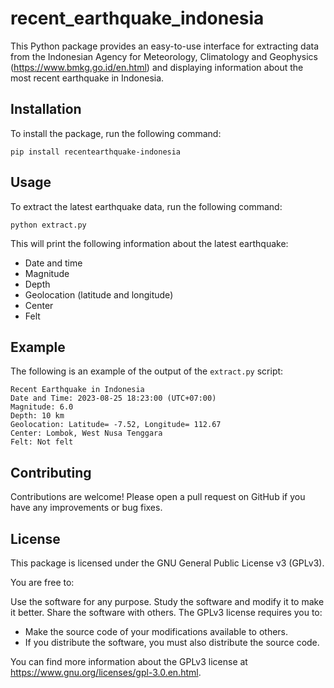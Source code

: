 # recent_earthquake_indonesia

This Python package provides an easy-to-use interface for extracting data from the Indonesian Agency for Meteorology, Climatology and Geophysics (https://www.bmkg.go.id/en.html) and displaying information about the most recent earthquake in Indonesia.

## Installation

To install the package, run the following command:

```
pip install recentearthquake-indonesia
```

## Usage

To extract the latest earthquake data, run the following command:

```
python extract.py
```

This will print the following information about the latest earthquake:

* Date and time
* Magnitude
* Depth
* Geolocation (latitude and longitude)
* Center
* Felt

## Example

The following is an example of the output of the `extract.py` script:

```
Recent Earthquake in Indonesia
Date and Time: 2023-08-25 18:23:00 (UTC+07:00)
Magnitude: 6.0
Depth: 10 km
Geolocation: Latitude= -7.52, Longitude= 112.67
Center: Lombok, West Nusa Tenggara
Felt: Not felt
```

## Contributing

Contributions are welcome! Please open a pull request on GitHub if you have any improvements or bug fixes.

## License

This package is licensed under the GNU General Public License v3 (GPLv3).

You are free to:

Use the software for any purpose.
Study the software and modify it to make it better.
Share the software with others.
The GPLv3 license requires you to:

* Make the source code of your modifications available to others.
* If you distribute the software, you must also distribute the source code.

You can find more information about the GPLv3 license at https://www.gnu.org/licenses/gpl-3.0.en.html.
